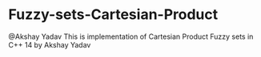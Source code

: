 # Fuzzy-sets-Cartesian-Product
@Akshay Yadav
This is implementation of Cartesian Product Fuzzy sets in C++ 14 by Akshay Yadav
